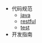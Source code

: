 - 代码规范
    - [java](style/java)
    - [restful](style/restful)
    - [test](style/test)  
- 开发指南
    <!-- - [命名宝典](doc/naming) -->
